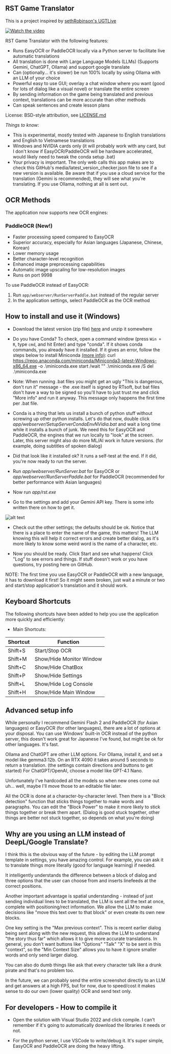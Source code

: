 ## RST Game Translator
This is a project inspired by [sethRobinson's UGTLive](https://github.com/SethRobinson/UGTLive) 

[![Watch the video](media/5e565177-6ead-48b1-86c0-7dbdebe1f554.png)](https://www.youtube.com/watch?v=PFrWheMeT5k)

RST Game Translator with the following features:

* Runs EasyOCR or PaddleOCR locally via a Python server to facilitate live automatic translations
* All translation is done with Large Language Models (LLMs) (Supports Gemini, ChatGPT, Ollama) and support google translate
* Can (optionally... it's slower) be run 100% locally by using Ollama with an LLM of your choice
* Powerful easy to use GUI; overlay a chat window where you want (good for lots of dialog like a visual novel) or translate the entire screen
* By sending information on the game being translated and previous context, translations can be more accurate than other methods
* Can speak sentences and create lesson plans

License:  BSD-style attribution, see [LICENSE.md](LICENSE.md)

*Things to know:*

 * This is experimental, mostly tested with Japanese to English translations and English to Vietnamese translations
 * Windows and NVIDIA cards only (it will probably work with any card, but I don't know if EasyOCR/PaddleOCR will be hardware accelerated, would likely need to tweak the conda setup .bat)
 * Your privacy is important. The only web calls this app makes are to check this GitHub's media/latest_version_checker.json file to see if a new version is available. Be aware that if you use a cloud service for the translation (Gemini is recommended), they will see what you're translating. If you use Ollama, nothing at all is sent out.

## OCR Methods

The application now supports new OCR engines:

###  PaddleOCR (New!)
- Faster processing speed compared to EasyOCR
- Superior accuracy, especially for Asian languages (Japanese, Chinese, Korean)
- Lower memory usage
- Better character-level recognition
- Enhanced image preprocessing capabilities
- Automatic image upscaling for low-resolution images
- Runs on port 9998

To use PaddleOCR instead of EasyOCR:
1. Run `app/webserver/RunServerPaddle.bat` instead of the regular server
2. In the application settings, select PaddleOCR as the OCR method

## How to install and use it (Windows) ##

* Download the latest version (zip file) [here](https://github.com/thanhkeke97/RSTGameTranslate/releases) and unzip it somewhere

* Do you have Conda?  To check, open a command window (press `Win + R`, type `cmd`, and hit Enter) and type "conda". If it shows conda commands, you already have it installed. If it gives an error, follow the steps below to install Miniconda [(more info)](https://www.anaconda.com/docs/getting-started/miniconda/install#quickstart-install-instructions): curl https://repo.anaconda.com/miniconda/Miniconda3-latest-Windows-x86_64.exe -o .\miniconda.exe start /wait "" .\miniconda.exe /S del .\miniconda.exe

* Note:  When running .bat files you might get an ugly "This is dangerous, don't run it" message - the .exe itself is signed by RTsoft, but bat files don't have a way to be signed so you'll have to just trust me and click "More info" and run it anyway.  This message only happens the first time per .bat file.

* Conda is a thing that lets us install a bunch of python stuff without screwing up other python installs.  Let's do that now, double click *app/webserver/SetupServerCondaEnvNVidia.bat* and wait a long time while it installs a bunch of junk.  We need this for EasyOCR and PaddleOCR, the engines that we run locally to "look" at the screen.  Later, this server might also do more ML/AI work in future versions. (for example, doing subtitles of spoken dialog)

* Did that look like it installed ok?  It runs a self-test at the end.  If it did, you're now ready to run the server.

* Run *app/webserver/RunServer.bat* for EasyOCR or *app/webserver/RunServerPaddle.bat* for PaddleOCR (recommended for better performance with Asian languages)

* Now run *app/rst.exe*

* Go to the settings and add your Gemini API key.  There is some info written there on how to get it.

![alt text](media/settings_gemini.png)

* Check out the other settings; the defaults should be ok.  Notice that there is a place to enter the name of the game, this matters!  The LLM knowing this will help it correct errors and create better dialog, as it's more likely to know some weird word is the name of a character, etc.

* Now you should be ready.  Click Start and see what happens!  Click "Log" to see errors and things.  If stuff doesn't work or you have questions, try posting here on GitHub.

NOTE: The first time you use EasyOCR or PaddleOCR with a new language, it has to download it first!  So it might seem broken, just wait a minute or two and start/stop application's translation and it should work.

## Keyboard Shortcuts

The following shortcuts have been added to help you use the application more quickly and efficiently:

* Main Shortcuts:

| Shortcut  | Function  |
|-----------|-----------|
| Shift+S | Start/Stop OCR |
| Shift+M | Show/Hide Monitor Window |
| Shift+C | Show/Hide ChatBox |
| Shift+P | Show/Hide Settings |
| Shift+L | Show/Hide Log Console |
| Shift+H | Show/Hide Main Window |

## Advanced setup info ##
While personally I recommend Gemini Flash 2 and PaddleOCR (for Asian languages) or EasyOCR (for other languages), there are a lot of options at your disposal.  You can use Windows' built-in OCR instead of the python server, this doesn't work great for Japanese I've found, but might be ok for other languages.  It's fast.

Ollama and ChatGPT are other LLM options. For Ollama, install it, and set a model like gemma3:12b.  On an RTX 4090 it takes around 5 seconds to return a translation.  (the settings contain directions and buttons to get started)  For ChatGPT/OpenAI, choose a model like GPT-4.1 Nano.

Unfortunately I've hardcoded all the models so when new ones come out uh... well, maybe I'll move those to an editable file later.

All the OCR is done at a character-by-character level.  Then there is a "Block detection" function that sticks things together to make words and paragraphs.  You can edit the "Block Power" to make it more likely to stick things together or break them apart.  (Dialog is good stuck together, other things are better not stuck together, so depends on what you're doing)

## Why are you using an LLM instead of DeepL/Google Translate? ##

I think this is the obvious way of the future - by editing the LLM prompt template in settings, you have amazing control.  For example, you can ask it to translate things more literally (good for language learning) if needed. 

It intelligently understands the difference between a block of dialog and three options that the user can choose from and inserts linefeeds at the correct positions.

Another important advantage is spatial understanding - instead of just sending individual lines to be translated, the LLM is sent all the text at once, complete with positioning/rect information.  We allow the LLM to make decisions like "move this text over to that block" or even create its own new blocks.

One key setting is the "Max previous context".  This is recent earlier dialog being sent along with the new request, this allows the LLM to understand "the story thus far" which allows it to give more accurate translations.  In general, you don't want buttons like "Options" "Talk" "X" to be sent in this "context", so the "Min Context Size" allows you to have it ignore smaller words and only send larger dialog.

You can also do dumb things like ask that every character talk like a drunk pirate and that's no problem too.

In the future, we can probably send the entire screenshot directly to an LLM and get answers at a high FPS, but for now, due to speed/cost it makes sense to do our own (lower quality) OCR and send text only.

## For developers - How to compile it ##

* Open the solution with Visual Studio 2022 and click compile.  I can't remember if it's going to automatically download the libraries it needs or not.

* For the python server, I use VSCode to write/debug it.  It's super simple, EasyOCR and PaddleOCR are doing the heavy lifting. 